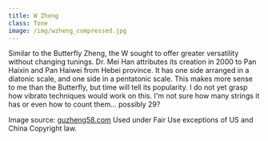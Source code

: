 ```yaml
---
title: W Zheng
class: Tone
image: /img/wzheng_compressed.jpg
---
```

Similar to the Butterfly Zheng, the W sought to offer greater versatility without changing tunings. Dr. Mei Han attributes its creation in 2000 to Pan Haixin and Pan Haiwei from Hebei province. It has one side arranged in a diatonic scale, and one side in a pentatonic scale. This makes more sense to me than the Butterfly, but time will tell its popularity. I do not yet grasp how vibrato techniques would work on this. I'm not sure how many strings it has or even how to count them... possibly 29?

Image source: [guzheng58.com](http://www.guzheng58.com/Products/hmsdkjlxzg.html) Used under Fair Use exceptions of US and China Copyright law.
